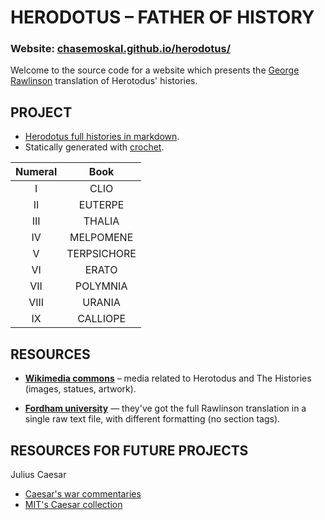 
HERODOTUS – FATHER OF HISTORY
=============================

### Website: [**chasemoskal.github.io/herodotus/**](https://chasemoskal.github.io/herodotus/)

Welcome to the source code for a website which presents the [George Rawlinson](https://en.wikipedia.org/wiki/George_Rawlinson) translation of Herotodus' histories.

PROJECT
-------

  - [Herodotus full histories in markdown](./source/histories/herodotus-histories-full.md).
  - Statically generated with [crochet](https://github.com/ChaseMoskal/crochet).

| Numeral | Book |
|:-:|:-:|
| I | CLIO |
| II | EUTERPE |
| III | THALIA |
| IV | MELPOMENE |
| V | TERPSICHORE |
| VI | ERATO |
| VII | POLYMNIA |
| VIII | URANIA |
| IX | CALLIOPE |

RESOURCES
---------

  - [**Wikimedia commons**](https://commons.wikimedia.org/wiki/Category:Herodotus) – media related to Herotodus and The Histories (images, statues, artwork).

  - [**Fordham university**](http://sourcebooks.fordham.edu/Halsall/ancient/asbookfull.asp#Greece) — they've got the full Rawlinson translation in a single raw text file, with different formatting (no section tags).

RESOURCES FOR FUTURE PROJECTS
-----------------------------

Julius Caesar

  - [Caesar's war commentaries](http://mcadams.posc.mu.edu/txt/ah/Caesar/index.html)
  - [MIT's Caesar collection](http://classics.mit.edu/Browse/browse-Caesar.html)
